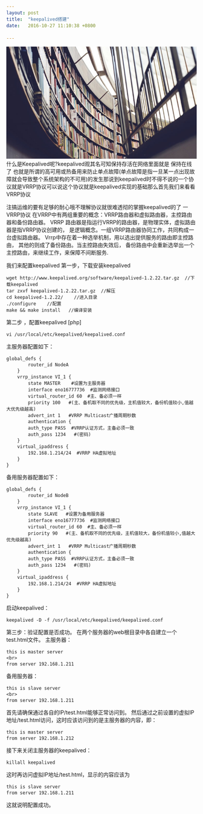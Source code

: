 ```yaml
---
layout: post
title:  "keepalived搭建"
date:   2016-10-27 11:10:38 +0800

---
```

<img src="/images/fulls/03.jpg" class="fit image"> 
什么是Keepalived呢?keepalived观其名可知保持存活在网络里面就是 保持在线 了 也就是所谓的高可用或热备用来防止单点故障(单点故障是指一旦某一点出现故障就会导致整个系统架构的不可用)的发生那说到keepalived时不得不说的一个协议就是VRRP协议可以说这个协议就是keepalived实现的基础那么首先我们来看看VRRP协议

注搞运维的要有足够的耐心哦不理解协议就很难透彻的掌握keepalived的了
一VRRP协议
在VRRP中有两组重要的概念：VRRP路由器和虚拟路由器，主控路由器和备份路由器。
VRRP 路由器是指运行VRRP的路由器，是物理实体，虚拟路由器是指VRRP协议创建的，
是逻辑概念。一组VRRP路由器协同工作，共同构成一台虚拟路由器。 
Vrrp中存在着一种选举机制，用以选出提供服务的路由即主控路由，
其他的则成了备份路由。当主控路由失效后，
备份路由中会重新选举出一个主控路由，来继续工作，来保障不间断服务.

我们来配置keepalived
第一步，下载安装keepalived
   

    wget http://www.keepalived.org/software/keepalived-1.2.22.tar.gz  //下载keepalived  
    tar zxvf keepalived-1.2.22.tar.gz  //解压  
    cd keepalived-1.2.22/    //进入目录  
    ./configure    //配置  
    make && make install   //编译安装  

第二步 ，配置keepalived
[php]  

    vi /usr/local/etc/keepalived/keepalived.conf  

主服务器配置如下：

    global_defs {  
            router_id NodeA  
        }  
        vrrp_instance VI_1 {  
            state MASTER    #设置为主服务器  
            interface eno16777736  #监测网络接口  
            virtual_router_id 60  #主、备必须一样  
            priority 100   #(主、备机取不同的优先级，主机值较大，备份机值较小,值越大优先级越高)  
            advert_int 1   #VRRP Multicast广播周期秒数  
            authentication {  
            auth_type PASS  #VRRP认证方式，主备必须一致  
            auth_pass 1234   #(密码)  
        }  
        virtual_ipaddress {  
            192.168.1.214/24  #VRRP HA虚拟地址  
        }  
    }  


备用服务器配置如下：
   
    global_defs {  
            router_id NodeB  
        }  
        vrrp_instance VI_1 {  
            state SLAVE   #设置为备用服务器  
            interface eno16777736  #监测网络接口  
            virtual_router_id 60  #主、备必须一样  
            priority 90   #(主、备机取不同的优先级，主机值较大，备份机值较小,值越大优先级越高)  
            advert_int 1   #VRRP Multicast广播周期秒数  
            authentication {  
            auth_type PASS  #VRRP认证方式，主备必须一致  
            auth_pass 1234   #(密码)  
        }  
        virtual_ipaddress {  
            192.168.1.214/24  #VRRP HA虚拟地址  
        }  
    }  


启动keepalived：
   

    keepalived -D -f /usr/local/etc/keepalived/keepalived.conf  


第三步：验证配置是否成功。
在两个服务器的web根目录中各自建立一个test.html文件。
主服务器：
   

    this is master server  
    <br>    
    from server 192.168.1.211  

备用服务器：
   

    this is slave server  
    <br>    
    from server 192.168.1.211  

首先请确保通过各自的IP/test.html能够正常访问到。
然后通过之前设置的虚拟IP地址/test.html访问，这时应该访问到的是主服务器的内容，即：
   

    this is master server  
    from server 192.168.1.212  

接下来关闭主服务器的keepalived：
   

    killall keepalived  

这时再访问虚拟IP地址/test.html，显示的内容应该为
   

    this is slave server  
    from server 192.168.1.211  

这就说明配置成功。